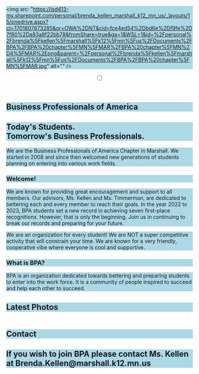 <!DOCTYPE html>
   <style>
      h1, h2, p {
    background-color: lightblue;
  }
   </style>
   <img src: "https://isd413-my.sharepoint.com/personal/brenda_kellen_marshall_k12_mn_us/_layouts/15/onedrive.aspx?ct=1701807873285&or=OWA%2DNT&cid=fce4ed54%2Dbd6e%2Df9fe%2D7f80%2Da83a8f22bb78&fromShare=true&ga=1&WSL=1&id=%2Fpersonal%2Fbrenda%5Fkellen%5Fmarshall%5Fk12%5Fmn%5Fus%2FDocuments%2FBPA%2FBPA%20chapter%5FMN%5FMAR%2FBPA%20chapter%5FMN%2D4%5FMAR%2Epng&parent=%2Fpersonal%2Fbrenda%5Fkellen%5Fmarshall%5Fk12%5Fmn%5Fus%2FDocuments%2FBPA%2FBPA%20chapter%5FMN%5FMAR.jpg" alt="" />

   <div class="wrapper">
  <section class="sec-intro">
    <header role="banner">
      <input id="nav-check" type="checkbox" />
      <label class="fa" for="nav-check"></label>
    </header>
    <h1>Business Professionals of America</h1>
    </div>
  </section>
  <section class="sec-about">
    <div class="row-red">
      <div class="row">
        <h1>Today's Students. <br /> Tomorrow's Business Professionals.</h1>
        <p>We are the Business Professionals of America Chapter in Marshall. We started in 2008 and since then welcomed new generations of students planning on entering into various work fields.</p>
      </div>
    </div>
    <div class="row-grey">
      <div class="row">
        <article class="col-2">
          <h1>Welcome!</h1>
          <p>We are known for providing great encouragement and support to all members. Our advisors, Ms. Kellen and Ms. Timmerman, are dedicated to bettering each and every member to reach their goals. In the year 2022 to 2023, BPA students set a new record in achieving seven first-place recognitions. However, that is only the beginning. Join us in continuing to break our records and preparing for your future.</p>
          <p>We are an organization for every student!  We are NOT a super competitive activity that will constrain your time. We are known for a very friendly, cooperative vibe where everyone is cool and supportive.</p>
        </article>
        <article class="col-2">
          <h1>What is BPA?</h1>
          <p>BPA is an organization dedicated towards bettering and preparing students to enter into the work force. It is a community of people inspired to succeed and help each other to succeed.</p>
        </article>
      </div>
    </div>
  </section>
  <section class="sec-gallery">
    <div class="overlay">
      <div class="row">
        <h1>Latest Photos</h1>
      </div>
      <div class="row">
        <div class="col-3">
          <img src="https://ogden_images.s3.amazonaws.com/www.marshallindependent.com/images/2023/03/13201911/bpa-copy-copyweb-881x840.jpg" alt="" />
        </div>
        <div class="col-3">
          <img src="https://th.bing.com/th/id/OIP.ONWhIG-W1uN0w0Wce01vHgHaHZ?rs=1&pid=ImgDetMain" alt="" />
        </div>
    </div>
  </section>
  <section>
      <h2>Contact<h2>
        <p>If you wish to join BPA please contact Ms. Kellen at Brenda.Kellen@marshall.k12.mn.us</p>
</div>
